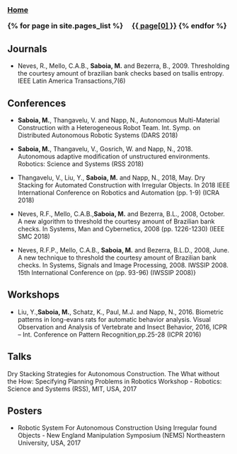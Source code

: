 
<h3 class="masthead-title">
<!-- <a href="/" title="Home">{{ site.title }}</a> -->
<a href="/" title="Home">Home</a>

{% for page in site.pages_list %}
  &nbsp;&nbsp;&nbsp;
  <a href="{{ page[1]  }}">{{ page[0] }}</a>
{% endfor %}
</h3>

## Journals

- Neves, R., Mello, C.A.B., **Saboia, M.** and Bezerra, B., 2009. Thresholding the courtesy amount of brazilian bank checks based on tsallis entropy. IEEE Latin America Transactions,7(6) 

## Conferences

- **Saboia, M.**, Thangavelu, V. and Napp, N., Autonomous Multi-Material Construction with a Heterogeneous Robot Team. Int. Symp. on Distributed Autonomous Robotic Systems (DARS 2018) 

- **Saboia, M.**, Thangavelu, V., Gosrich, W. and Napp, N., 2018. Autonomous adaptive modification of unstructured environments. Robotics: Science and Systems (RSS 2018)

- Thangavelu, V., Liu, Y., **Saboia, M.** and Napp, N., 2018, May. Dry Stacking for Automated Construction with Irregular Objects. In 2018 IEEE International Conference on Robotics and Automation (pp. 1-9) (ICRA 2018)

- Neves, R.F., Mello, C.A.B.,**Saboia, M.** and Bezerra, B.L., 2008, October. A new algorithm to threshold the courtesy amount of Brazilian bank checks. In Systems, Man and Cybernetics, 2008  (pp. 1226-1230) (IEEE SMC 2018)

- Neves, R.F.P., Mello, C.A.B., **Saboia, M.** and Bezerra, B.L.D., 2008, June. A new technique to threshold the courtesy amount of Brazilian bank checks. In Systems, Signals and Image Processing, 2008. IWSSIP 2008. 15th International Conference on (pp. 93-96) (IWSSIP 2008)}

## Workshops

- Liu, Y.,**Saboia, M.**, Schatz, K., Paul, M.J. and Napp, N., 2016. Biometric patterns in long-evans rats for automatic behavior analysis. Visual Observation and Analysis of Vertebrate and Insect Behavior, 2016, ICPR – Int. Conference on Pattern Recognition,pp.25-28 (ICPR 2016)

## Talks
Dry Stacking Strategies for Autonomous Construction. The What without the How: Specifying Planning Problems in Robotics Workshop -  Robotics: Science and Systems (RSS), MIT, USA, 2017

## Posters
- Robotic System For Autonomous Construction Using Irregular found Objects - New England Manipulation Symposium (NEMS) Northeastern University, USA, 2017
    
